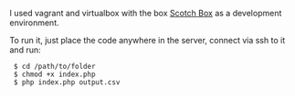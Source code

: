 I used vagrant and virtualbox with the box [Scotch Box](https://box.scotch.io/) as a development environment.

To run it, just place the code anywhere in the server, connect via ssh to it and run:


     $ cd /path/to/folder
     $ chmod +x index.php
     $ php index.php output.csv
